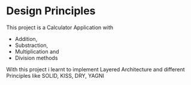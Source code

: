 # Design Principles
 This project is a Calculator Application with 
  * Addition, 
  * Substraction, 
  * Multiplication and 
  * Division methods

  With this project i learnt to implement Layered Architecture and different Principles like 
SOLID,
KISS,
DRY,
YAGNI
